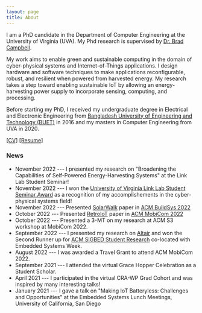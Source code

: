 ```yaml
---
layout: page
title: About
---
```


I am a PhD candidate in the Department of Computer Engineering at the University of Virginia (UVA). My Phd research is supervised by [Dr. Brad Campbell](https://www.cs.virginia.edu/~bjc8c/).

My work aims to enable green and sustainable computing in the domain of cyber-physical systems and Internet-of-Things applications. I design hardware and software techniques to make applications reconfigurable, robust, and resilient when powered from harvested energy. My research takes a step toward enabling sustainable IoT by allowing an energy-harvesting power supply to incorporate sensing, computing,  and processing.

Before starting my PhD, I received my undergraduate degree in Electrical and Electronic Engineering from [Bangladesh University of Engineering and Technology (BUET)](https://eee.buet.ac.bd/) in 2016 and my masters in Computer Engineering from UVA in 2020.

[\[CV\]]({{'/'|relative_url}}assets/CV/CV_Nurani_Saoda.pdf) [\[Resume\]]({{'/'|relative_url}}assets/resume/Resume_Nurani_Saoda.pdf)

### News

* November 2022 --- I presented my research on "Broadening the Capabilities of Self-Powered Energy-Harvesting Systems" at the Link Lab Student Seminar!
* November 2022 --- I won the [University of Virginia Link Lab Student Seminar Award](https://engineering.virginia.edu/link-lab/news/link-lab-awards) as a recognition of my accomplishements in the cyber-physical systems field!
* November 2022 --- Presented [SolarWalk]({{'/'|relative_url}}assets/papers/Paper3_saoda22solarwalk.pdf) paper in [ACM BuildSys 2022](https://buildsys.acm.org/2022/)
* October 2022 --- Presented [RetroIoT]({{'/'|relative_url}}assets/papers/Paper2_saoda22retroiot.pdf) paper in [ACM MobiCom 2022](https://www.sigmobile.org/mobicom/2022/)
* October 2022 --- Presented a 3-MT on my research at ACM S3 workshop at MobiCom 2022.
* September 2022 --- I presented my research on [Altair]({{'/'|relative_url}}assets/papers/Paper1_saoda21altair.pdf) and won the Second Runner up for  [ACM SIGBED Student Research](https://esweek.org/acm-sigbed-student-research-competition/) co-located with Embedded Systems Week.
* August 2022 --- I was awarded a Travel Grant to attend ACM MobiCom 2022.
* September 2021 --- I attended the virtual Grace Hopper Celebration as a Student Scholar.
* April 2021 --- I participated in the virtual CRA-WP Grad Cohort and was inspired by many interesting talks!
* January 2021 --- I gave a talk on "Making IoT Batteryless: Challenges and Opportunities" at the
Embedded Systems Lunch Meetings, University of California, San Diego



<!-- <p class="message">
  Hey there! This page is included as an example. Feel free to customize it for your own use upon downloading. Carry on!
</p>

In the novel, *The Strange Case of Dr. Jeykll and Mr. Hyde*, Mr. Poole is Dr. Jekyll's virtuous and loyal butler. Similarly, Poole is an upstanding and effective butler that helps you build Jekyll themes. It's made by [@mdo](https://twitter.com/mdo).

There are currently two themes built on Poole:

* [Hyde](http://hyde.getpoole.com)
* [Lanyon](http://lanyon.getpoole.com)

Learn more and contribute on [GitHub](https://github.com/poole).

## Setup -->

<!-- Some fun facts about the setup of this project include:

* Built for [Jekyll](http://jekyllrb.com)
* Developed on GitHub and hosted for free on [GitHub Pages](https://pages.github.com)
* Coded with [Sublime Text 2](http://sublimetext.com), an amazing code editor
* Designed and developed while listening to music like [Blood Bros Trilogy](https://soundcloud.com/maddecent/sets/blood-bros-series)

Have questions or suggestions? Feel free to [open an issue on GitHub](https://github.com/poole/issues/new) or [ask me on Twitter](https://twitter.com/mdo).

Thanks for reading! -->
